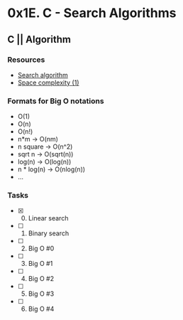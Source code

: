 # 0x1E. C - Search Algorithms
## C || Algorithm

### Resources
- [Search algorithm](https://intranet.alxswe.com/rltoken/ap2kuRv8qrUMyQ0-MY3EXw)
- [Space complexity (1)](https://intranet.alxswe.com/rltoken/QK9ENdoTyqGs0d4_M3XE3g)

### Formats for Big O notations
- O(1)
- O(n)
- O(n!)
- n*m -> O(nm)
- n square -> O(n^2)
- sqrt n -> O(sqrt(n))
- log(n) -> O(log(n))
- n * log(n) -> O(nlog(n))
- …

### Tasks
- [x] 0. Linear search
- [ ] 1. Binary search
- [ ] 2. Big O #0
- [ ] 3. Big O #1
- [ ] 4. Big O #2
- [ ] 5. Big O #3
- [ ] 6. Big O #4

